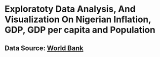 # Exploratoty Data Analysis, And Visualization On Nigerian Inflation, GDP, GDP per capita and Population
## Data Source: [World Bank](http://github.com)




